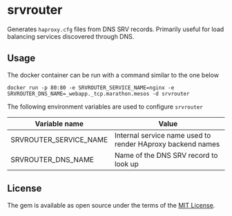 # srvrouter

Generates `haproxy.cfg` files from DNS SRV records. Primarily useful for load balancing services discovered through DNS.

## Usage

The docker container can be run with a command similar to the one below
```
docker run -p 80:80 -e SRVROUTER_SERVICE_NAME=nginx -e SRVROUTER_DNS_NAME=_webapp._tcp.marathon.mesos -d srvrouter
```

The following environment variables are used to configure `srvrouter`

| Variable name | Value |
| ------------- | ----- |
| SRVROUTER_SERVICE_NAME | Internal service name used to render HAproxy backend names |
| SRVROUTER_DNS_NAME | Name of the DNS SRV record to look up |

## License

The gem is available as open source under the terms of the [MIT License](http://opensource.org/licenses/MIT).

